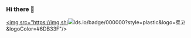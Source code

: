 ### Hi there 👋

<a href="버튼을 눌렀을 때 이동할 링크" target="_blank"><img src="https://img.shi<a href="버튼을 눌렀을 때 이동할 링크" target="_blank"><img src="https://img.shields.io/badge/000000?style=plastic&logo=http://www.w3.org/2000/svg&logoColor=#6DB33F"/></a>lds.io/badge/000000?style=plastic&logo=로고&logoColor=#6DB33F"/></a>

<!--
**v7153623/v7153623** is a ✨ _special_ ✨ repository because its `README.md` (this file) appears on your GitHub profile.

Here are some ideas to get you started:

- 🔭 I’m currently working on ...
- 🌱 I’m currently learning ...
- 👯 I’m looking to collaborate on ...
- 🤔 I’m looking for help with ...
- 💬 Ask me about ...
- 📫 How to reach me: ...
- 😄 Pronouns: ...
- ⚡ Fun fact: ...
-->
